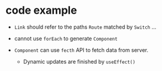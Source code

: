 # code example

- `Link` should refer to the paths `Route` matched by `Switch`
        <Router>
            <Link />
            ...
            <Switch>
                <Route>
                <Component />
                </Route>
            </Switch>
        </Router>
- cannot use `forEach` to generate `Component`

- `Component` can use `fecth` API to fetch data from server. 
  - Dynamic updates are finished by `useEffect()`